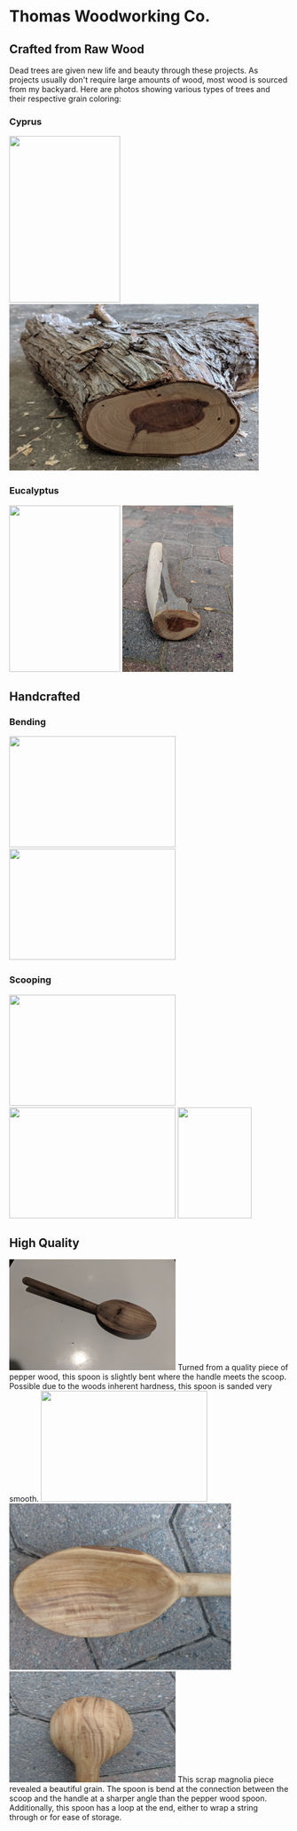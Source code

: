 # Thomas Woodworking Co.

## Crafted from Raw Wood
Dead trees are given new life and beauty through these projects. As projects 
usually don't require large amounts of wood, most wood is sourced from my backyard.
Here are photos showing various types of trees and their respective grain coloring:

### Cyprus

<img src="CyprusTree.jpg" width="200" height="300"> <img src="CyprusWood.jpg" width="450" height="300"> 

### Eucalyptus
<img src="EucalyptusTree.jpg" width="200" height="300"> <img src="EucalyptusWood.jpg" width="200" height="300">


## Handcrafted 
### Bending
<img src="BendingSpoon.jpg" width="300" height="200"> <img src="BentSpoon.jpg" width="300" height="200">

### Scooping
<img src="SpoonBlank1.jpg" width="300" height="200"> <img src="SpoonBlank2.jpg" width="300" height="200"> <img src="SpoonBlank3.jpg" width="133" height="200">


## High Quality
<img src="PepperWoodSpoon.jpg" width="300" height="200">
Turned from a quality piece of pepper wood, this spoon is slightly bent where
the handle meets the scoop. Possible due to the woods inherent hardness, this spoon is
sanded very smooth.
<img src="MagnoliaSpoon.jpg" width="300" height="200">
<img src="MagnoliaSpoonFace.jpg" width="400" height="300">
<img src="MagnoliaSpoonBack.jpg" width="300" height="200">
This scrap magnolia piece revealed a beautiful grain. The spoon is bend at the connection
between the scoop and the handle at a sharper angle than the pepper wood spoon. Additionally, this 
spoon has a loop at the end, either to wrap a string through or for ease of storage.


